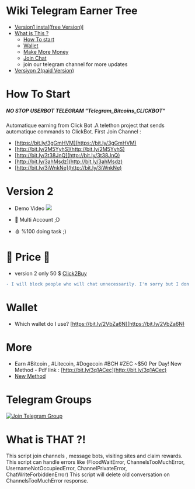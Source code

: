 # Wiki Telegram Earner Tree
 * [Version1 instal(free Version)l](https://github.com/yuceltoluyag/telegram-bot-for-bitcoin/tree/main/v1#install-v1)
 * [What is This ?](https://github.com/yuceltoluyag/telegram-bot-for-bitcoin#what-is-that-)
   * [How To start](https://github.com/yuceltoluyag/telegram-bot-for-bitcoin#how-to-start)
   * [Wallet](https://github.com/yuceltoluyag/telegram-bot-for-bitcoin#wallet)
   * [Make More Money](https://github.com/yuceltoluyag/telegram-bot-for-bitcoin#wallet)
   * [Join Chat](https://github.com/yuceltoluyag/telegram-bot-for-bitcoin#telegram-groups)
   - join our telegram channel for more updates
 * [Versiyon 2(paid Version)](https://github.com/yuceltoluyag/telegram-bot-for-bitcoin#version-2)



# How To Start
##### NO STOP USERBOT TELEGRAM  "Telegram_Bitcoins_CLICKBOT"

Automatique earning from Click Bot .A telethon project that sends automatique commands to ClickBot.
First Join Channel :

 - [https://bit.ly/3gGmHVM](https://bit.ly/3gGmHVM)
 - [http://bit.ly/2M5YyhS](http://bit.ly/2M5YyhS)
 - [http://bit.ly/3t38JnQ](http://bit.ly/3t38JnQ)
 - [http://bit.ly/3ahMsdz](http://bit.ly/3ahMsdz)
 - [http://bit.ly/3iWnkNe](http://bit.ly/3iWnkNe)

# Version 2
* Demo Video
[![](http://img.youtube.com/vi/0xWzJtYf7fc/0.jpg)](http://www.youtube.com/watch?v=0xWzJtYf7fc "")

* 💉 Multi Account ;D
* 🩸  %100 doing task ;)

# 🤩 Price 🤩

* version 2 only  50 $  [Click2Buy](https://t.me/adamcoder)

```diff
- I will block people who will chat unnecessarily. I'm sorry but I don't have time for you. This is just a shopping profile
```

# Wallet
* Which wallet do I use?
  [https://bit.ly/2VbZa6N](https://bit.ly/2VbZa6N)

# More
* Earn #Bitcoin
, #Litecoin, #Dogecoin #BCH #ZEC ~$50 Per Day! New Method - Pdf link : [http://bit.ly/3q1ACec](http://bit.ly/3q1ACec)
* [New Method](https://github.com/yuceltoluyag/faucetcrypto) 



# Telegram Groups

[![Join Telegram Group](https://img.shields.io/badge/telegram-Money--Talks-green?style=for-the-badge&logo=telegram)](https://t.me/EarnCoinPerDay)


# What is THAT ?!
This script join channels , message bots, visiting sites and claim rewards.
This script can handle errors like (FloodWaitError, ChannelsTooMuchError, UsernameNotOccupiedError, ChannelPrivateError, ChatWriteForbiddenError)
This script will delete old conversation on ChannelsTooMuchError response.

